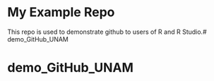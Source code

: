 # My Example Repo

This repo is used to demonstrate github to users of R and R Studio.# demo_GitHub_UNAM
# demo_GitHub_UNAM
